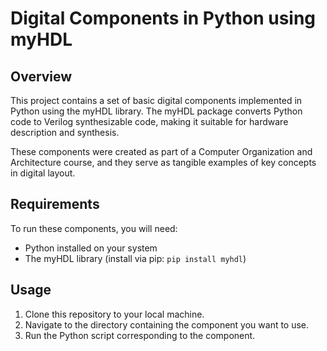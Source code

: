 # Digital Components in Python using myHDL

## Overview
This project contains a set of basic digital components implemented in Python using the myHDL library. The myHDL package converts Python code to Verilog synthesizable code, making it suitable for hardware description and synthesis.

These components were created as part of a Computer Organization and Architecture course, and they serve as tangible examples of key concepts in digital layout.


## Requirements
To run these components, you will need:
- Python installed on your system
- The myHDL library (install via pip: `pip install myhdl`)

## Usage
1. Clone this repository to your local machine.
2. Navigate to the directory containing the component you want to use.
3. Run the Python script corresponding to the component.
